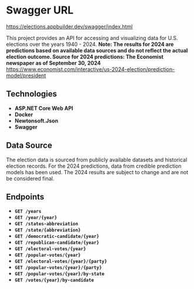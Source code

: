 # Swagger URL
https://elections.appbuilder.dev/swagger/index.html

This project provides an API for accessing and visualizing data for U.S. elections over the years 1940 - 2024. 
**Note: The results for 2024 are predictions based on available data sources and do not reflect the actual election outcome. 
Source for 2024 predictions: The Economist newspaper as of September 30, 2024**
https://www.economist.com/interactive/us-2024-election/prediction-model/president

## Technologies
- **ASP.NET Core Web API**
- **Docker**
- **Newtonsoft.Json**
- **Swagger**

## Data Source
The election data is sourced from publicly available datasets and historical election records. For the 2024 predictions, data from credible prediction models has been used. The 2024 results are subject to change and are not be considered final.

## Endpoints
- **`GET /years`**  
- **`GET /year/{year}`** 
- **`GET /states-abbreviation`**  
- **`GET /state/{abbreviation}`**  
- **`GET /democratic-candidate/{year}`**  
- **`GET /republican-candidate/{year}`** 
- **`GET /electoral-votes/{year}`**  
- **`GET /popular-votes/{year}`**  
- **`GET /electoral-votes/{year}/{party}`**  
- **`GET /popular-votes/{year}/{party}`** 
- **`GET /popular-votes/{year}/by-state`** 
- **`GET /votes/{year}/by-candidate`** 
